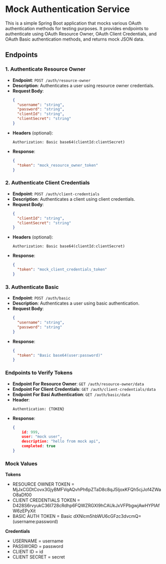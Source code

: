 # Mock Authentication Service

This is a simple Spring Boot application that mocks various OAuth authentication methods for testing purposes. 
It provides endpoints to authenticate using OAuth Resource Owner, OAuth Client Credentials, and OAuth Basic authentication methods, 
and returns mock JSON data.

## Endpoints

### 1. Authenticate Resource Owner
- **Endpoint**: `POST /auth/resource-owner`
- **Description**: Authenticates a user using resource owner credentials.
- **Request Body**:
  ```json
  {
    "username": "string",
    "password": "string",
    "clientId": "string",
    "clientSecret": "string"
  }
  ```
- **Headers** (optional):
  ```plaintext
  Authorization: Basic base64(clientId:clientSecret)
  ```
- **Response**:
  ```json
  {
    "token": "mock_resource_owner_token"
  }
  ```

### 2. Authenticate Client Credentials
- **Endpoint**: `POST /auth/client-credentials`
- **Description**: Authenticates a client using client credentials.
- **Request Body**:
  ```json
  {
    "clientId": "string",
    "clientSecret": "string"
  }
  ```
- **Headers** (optional):
  ```plaintext
  Authorization: Basic base64(clientId:clientSecret)
  ```
- **Response**:
  ```json
  {
    "token": "mock_client_credentials_token"
  }
  ```

### 3. Authenticate Basic
- **Endpoint**: `POST /auth/basic`
- **Description**: Authenticates a user using basic authentication.
- **Request Body**:
  ```json
  {
    "username": "string",
    "password": "string"
  }
  ```
- **Response**:
  ```json
  {
    "token": "Basic base64(user:password)"
  }
  ```

### Endpoints to Verify Tokens
- **Endpoint For Resource Owner**: `GET /auth/resource-owner/data`
- **Endpoint For Client Credentials**: `GET /auth/client-credentials/data`
- **Endpoint For Basi Authentication**: `GET /auth/basic/data`
- **Header**:
  ```
  Authentication: {TOKEN}
  ```
- **Response**:
  ```json
  { 
      id: 999,
      user: "mock user",
      description: "hello from mock api",
      completed: true
  }
  ```
  
### Mock Values

**Tokens**
  - RESOURCE OWNER TOKEN = MjJxCGDtCovx3GjyBMFVqAQvhPh6pZTaD8c8qJ5IjoxKFQh5cjJof4ZWaO8aDf00
  - CLIENT CREDENTIALS TOKEN = D428S6rvyukC36I728cRdhp6FQWZRGXl9hCAUkJxVFPbgwjAwHYPIAfW6zEPyXit
  - BASIC AUTH TOKEN = Basic dXNlcm5hbWU6cGFzc3dvcmQ= (username:password)

**Credentials**
  - USERNAME = username
  - PASSWORD = password
  - CLIENT ID = id
  - CLIENT SECRET = secret